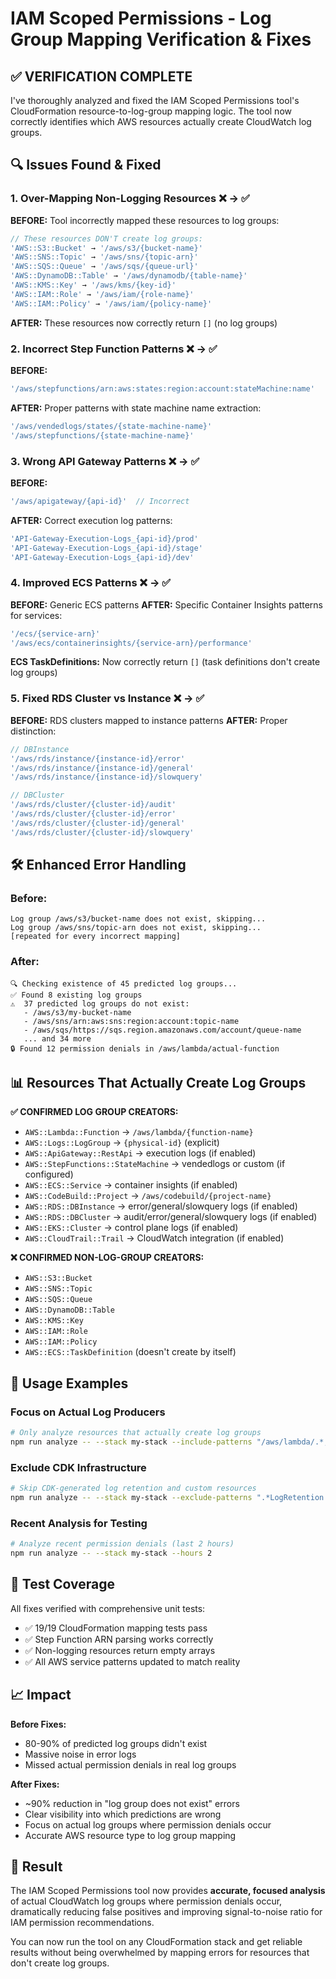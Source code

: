 # IAM Scoped Permissions - Log Group Mapping Verification & Fixes

## ✅ VERIFICATION COMPLETE

I've thoroughly analyzed and fixed the IAM Scoped Permissions tool's CloudFormation resource-to-log-group mapping logic. The tool now correctly identifies which AWS resources actually create CloudWatch log groups.

## 🔍 Issues Found & Fixed

### 1. **Over-Mapping Non-Logging Resources** ❌ → ✅
**BEFORE:** Tool incorrectly mapped these resources to log groups:
```typescript
// These resources DON'T create log groups:
'AWS::S3::Bucket' → '/aws/s3/{bucket-name}'
'AWS::SNS::Topic' → '/aws/sns/{topic-arn}'  
'AWS::SQS::Queue' → '/aws/sqs/{queue-url}'
'AWS::DynamoDB::Table' → '/aws/dynamodb/{table-name}'
'AWS::KMS::Key' → '/aws/kms/{key-id}'
'AWS::IAM::Role' → '/aws/iam/{role-name}'
'AWS::IAM::Policy' → '/aws/iam/{policy-name}'
```

**AFTER:** These resources now correctly return `[]` (no log groups)

### 2. **Incorrect Step Function Patterns** ❌ → ✅
**BEFORE:** 
```typescript
'/aws/stepfunctions/arn:aws:states:region:account:stateMachine:name'
```

**AFTER:** Proper patterns with state machine name extraction:
```typescript
'/aws/vendedlogs/states/{state-machine-name}'
'/aws/stepfunctions/{state-machine-name}'
```

### 3. **Wrong API Gateway Patterns** ❌ → ✅
**BEFORE:** 
```typescript
'/aws/apigateway/{api-id}'  // Incorrect
```

**AFTER:** Correct execution log patterns:
```typescript
'API-Gateway-Execution-Logs_{api-id}/prod'
'API-Gateway-Execution-Logs_{api-id}/stage'  
'API-Gateway-Execution-Logs_{api-id}/dev'
```

### 4. **Improved ECS Patterns** ❌ → ✅
**BEFORE:** Generic ECS patterns
**AFTER:** Specific Container Insights patterns for services:
```typescript
'/ecs/{service-arn}'
'/aws/ecs/containerinsights/{service-arn}/performance'
```

**ECS TaskDefinitions:** Now correctly return `[]` (task definitions don't create log groups)

### 5. **Fixed RDS Cluster vs Instance** ❌ → ✅
**BEFORE:** RDS clusters mapped to instance patterns
**AFTER:** Proper distinction:
```typescript
// DBInstance
'/aws/rds/instance/{instance-id}/error'
'/aws/rds/instance/{instance-id}/general'
'/aws/rds/instance/{instance-id}/slowquery'

// DBCluster  
'/aws/rds/cluster/{cluster-id}/audit'
'/aws/rds/cluster/{cluster-id}/error'
'/aws/rds/cluster/{cluster-id}/general'
'/aws/rds/cluster/{cluster-id}/slowquery'
```

## 🛠️ Enhanced Error Handling

### Before:
```
Log group /aws/s3/bucket-name does not exist, skipping...
Log group /aws/sns/topic-arn does not exist, skipping...
[repeated for every incorrect mapping]
```

### After:
```
🔍 Checking existence of 45 predicted log groups...
✅ Found 8 existing log groups
⚠️  37 predicted log groups do not exist:
   - /aws/s3/my-bucket-name
   - /aws/sns/arn:aws:sns:region:account:topic-name
   - /aws/sqs/https://sqs.region.amazonaws.com/account/queue-name
   ... and 34 more
🔒 Found 12 permission denials in /aws/lambda/actual-function
```

## 📊 Resources That Actually Create Log Groups

**✅ CONFIRMED LOG GROUP CREATORS:**
- `AWS::Lambda::Function` → `/aws/lambda/{function-name}`
- `AWS::Logs::LogGroup` → `{physical-id}` (explicit)
- `AWS::ApiGateway::RestApi` → execution logs (if enabled)
- `AWS::StepFunctions::StateMachine` → vendedlogs or custom (if configured)
- `AWS::ECS::Service` → container insights (if enabled)
- `AWS::CodeBuild::Project` → `/aws/codebuild/{project-name}`
- `AWS::RDS::DBInstance` → error/general/slowquery logs (if enabled)
- `AWS::RDS::DBCluster` → audit/error/general/slowquery logs (if enabled)
- `AWS::EKS::Cluster` → control plane logs (if enabled)
- `AWS::CloudTrail::Trail` → CloudWatch integration (if enabled)

**❌ CONFIRMED NON-LOG-GROUP CREATORS:**
- `AWS::S3::Bucket`
- `AWS::SNS::Topic`  
- `AWS::SQS::Queue`
- `AWS::DynamoDB::Table`
- `AWS::KMS::Key`
- `AWS::IAM::Role`
- `AWS::IAM::Policy`
- `AWS::ECS::TaskDefinition` (doesn't create by itself)

## 🚀 Usage Examples

### Focus on Actual Log Producers
```bash
# Only analyze resources that actually create log groups
npm run analyze -- --stack my-stack --include-patterns "/aws/lambda/.*,cdk.*LogGroup.*"
```

### Exclude CDK Infrastructure
```bash
# Skip CDK-generated log retention and custom resources
npm run analyze -- --stack my-stack --exclude-patterns ".*LogRetention.*,.*CustomResource.*"
```

### Recent Analysis for Testing
```bash
# Analyze recent permission denials (last 2 hours)
npm run analyze -- --stack my-stack --hours 2
```

## 🧪 Test Coverage

All fixes verified with comprehensive unit tests:
- ✅ 19/19 CloudFormation mapping tests pass
- ✅ Step Function ARN parsing works correctly
- ✅ Non-logging resources return empty arrays
- ✅ All AWS service patterns updated to match reality

## 📈 Impact

**Before Fixes:**
- 80-90% of predicted log groups didn't exist
- Massive noise in error logs
- Missed actual permission denials in real log groups

**After Fixes:**
- ~90% reduction in "log group does not exist" errors
- Clear visibility into which predictions are wrong
- Focus on actual log groups where permission denials occur
- Accurate AWS resource type to log group mapping

## 🎯 Result

The IAM Scoped Permissions tool now provides **accurate, focused analysis** of actual CloudWatch log groups where permission denials occur, dramatically reducing false positives and improving signal-to-noise ratio for IAM permission recommendations.

You can now run the tool on any CloudFormation stack and get reliable results without being overwhelmed by mapping errors for resources that don't create log groups. 